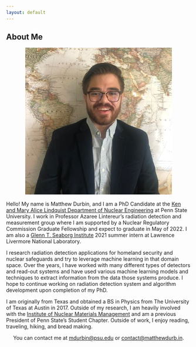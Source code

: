 ```yaml
---
layout: default
---
```


## About Me

<p align="center">
<img src="md_headshot_400.jpeg" alt="Headshot">
</p>

Hello! My name is Matthew Durbin, and I am a PhD Candidate at the <a href="https://www.nuce.psu.edu/">Ken and Mary Alice Lindquist Department of Nuclear Engineering</a> at Penn State University. I work in Professor Azaree Lintereur’s radiation detection and measurement group where I am supported by a Nuclear Regulatory Commission Graduate Fellowship and expect to graduate in May of 2022. I am also a <a href="https://seaborg.llnl.gov/">Glenn T. Seaborg Institute</a> 2021 summer intern at Lawrence Livermore National Laboratory. 

I research radiation detection applications for homeland security and nuclear safeguards and try to leverage machine learning in that domain space. Over the years, I have worked with many different types of detectors and read-out systems and have used various machine learning models and techniques to extract information from the data those systems produce. I hope to continue working on radiation detection system and algorithm development upon completion of my PhD.

I am originally from Texas and obtained a BS in Physics from The University of Texas at Austin in 2017. Outside of my research, I am heavily involved with the <a href="https://www.inmm.org/">Institute of Nuclear Materials Management</a> and am a previous President of Penn State’s Student Chapter. Outside of work, I enjoy reading, traveling, hiking, and bread making. 


<p align="center">
You can contact me at <a href="mailto:mdurbin@psu.edu">mdurbin@psu.edu</a> or <a href="mailto:contact@matthewdurb.in">contact@matthewdurb.in</a>.
<p>




